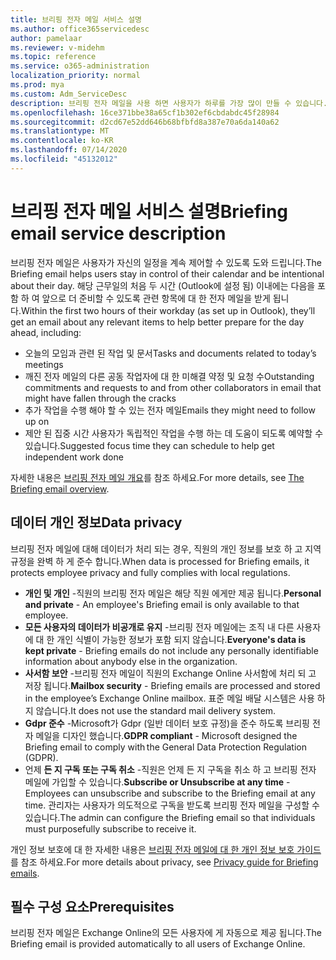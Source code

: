 ```yaml
---
title: 브리핑 전자 메일 서비스 설명
ms.author: office365servicedesc
author: pamelaar
ms.reviewer: v-midehm
ms.topic: reference
ms.service: o365-administration
localization_priority: normal
ms.prod: mya
ms.custom: Adm_ServiceDesc
description: 브리핑 전자 메일을 사용 하면 사용자가 하루를 가장 많이 만들 수 있습니다. 다양 한 요소에서의 기회를 식별 하 고 적시에 미리 알림을 제공 합니다.
ms.openlocfilehash: 16ce371bbe38a65cf1b302ef6cbdabdc45f28984
ms.sourcegitcommit: d2cd67e52dd646b68bfbfd8a387e70a6da140a62
ms.translationtype: MT
ms.contentlocale: ko-KR
ms.lasthandoff: 07/14/2020
ms.locfileid: "45132012"
---
```

# <a name="briefing-email-service-description"></a><span data-ttu-id="d2798-104">브리핑 전자 메일 서비스 설명</span><span class="sxs-lookup"><span data-stu-id="d2798-104">Briefing email service description</span></span>

<span data-ttu-id="d2798-105">브리핑 전자 메일은 사용자가 자신의 일정을 계속 제어할 수 있도록 도와 드립니다.</span><span class="sxs-lookup"><span data-stu-id="d2798-105">The Briefing email helps users stay in control of their calendar and be intentional about their day.</span></span> <span data-ttu-id="d2798-106">해당 근무일의 처음 두 시간 (Outlook에 설정 됨) 이내에는 다음을 포함 하 여 앞으로 더 준비할 수 있도록 관련 항목에 대 한 전자 메일을 받게 됩니다.</span><span class="sxs-lookup"><span data-stu-id="d2798-106">Within the first two hours of their workday (as set up in Outlook), they’ll get an email about any relevant items to help better prepare for the day ahead, including:</span></span>

* <span data-ttu-id="d2798-107">오늘의 모임과 관련 된 작업 및 문서</span><span class="sxs-lookup"><span data-stu-id="d2798-107">Tasks and documents related to today’s meetings</span></span>
* <span data-ttu-id="d2798-108">깨진 전자 메일의 다른 공동 작업자에 대 한 미해결 약정 및 요청 수</span><span class="sxs-lookup"><span data-stu-id="d2798-108">Outstanding commitments and requests to and from other collaborators in email that might have fallen through the cracks</span></span>
* <span data-ttu-id="d2798-109">추가 작업을 수행 해야 할 수 있는 전자 메일</span><span class="sxs-lookup"><span data-stu-id="d2798-109">Emails they might need to follow up on</span></span>
* <span data-ttu-id="d2798-110">제안 된 집중 시간 사용자가 독립적인 작업을 수행 하는 데 도움이 되도록 예약할 수 있습니다.</span><span class="sxs-lookup"><span data-stu-id="d2798-110">Suggested focus time they can schedule to help get independent work done</span></span>

<span data-ttu-id="d2798-111">자세한 내용은 [브리핑 전자 메일 개요](https://docs.microsoft.com/Briefing/be-overview)를 참조 하세요.</span><span class="sxs-lookup"><span data-stu-id="d2798-111">For more details, see [The Briefing email overview](https://docs.microsoft.com/Briefing/be-overview).</span></span>

## <a name="data-privacy"></a><span data-ttu-id="d2798-112">데이터 개인 정보</span><span class="sxs-lookup"><span data-stu-id="d2798-112">Data privacy</span></span>

<span data-ttu-id="d2798-113">브리핑 전자 메일에 대해 데이터가 처리 되는 경우, 직원의 개인 정보를 보호 하 고 지역 규정을 완벽 하 게 준수 합니다.</span><span class="sxs-lookup"><span data-stu-id="d2798-113">When data is processed for Briefing emails, it protects employee privacy and fully complies with local regulations.</span></span>

* <span data-ttu-id="d2798-114">**개인 및 개인** -직원의 브리핑 전자 메일은 해당 직원 에게만 제공 됩니다.</span><span class="sxs-lookup"><span data-stu-id="d2798-114">**Personal and private** - An employee's Briefing email is only available to that employee.</span></span>
* <span data-ttu-id="d2798-115">**모든 사용자의 데이터가 비공개로 유지** -브리핑 전자 메일에는 조직 내 다른 사용자에 대 한 개인 식별이 가능한 정보가 포함 되지 않습니다.</span><span class="sxs-lookup"><span data-stu-id="d2798-115">**Everyone's data is kept private** - Briefing emails do not include any personally identifiable information about anybody else in the organization.</span></span>
* <span data-ttu-id="d2798-116">**사서함 보안** -브리핑 전자 메일이 직원의 Exchange Online 사서함에 처리 되 고 저장 됩니다.</span><span class="sxs-lookup"><span data-stu-id="d2798-116">**Mailbox security** - Briefing emails are processed and stored in the employee’s Exchange Online mailbox.</span></span> <span data-ttu-id="d2798-117">표준 메일 배달 시스템은 사용 하지 않습니다.</span><span class="sxs-lookup"><span data-stu-id="d2798-117">It does not use the standard mail delivery system.</span></span>
* <span data-ttu-id="d2798-118">**Gdpr 준수** -Microsoft가 Gdpr (일반 데이터 보호 규정)을 준수 하도록 브리핑 전자 메일을 디자인 했습니다.</span><span class="sxs-lookup"><span data-stu-id="d2798-118">**GDPR compliant** - Microsoft designed the Briefing email to comply with the General Data Protection Regulation (GDPR).</span></span>
* <span data-ttu-id="d2798-119">언제 **든 지 구독 또는 구독 취소** -직원은 언제 든 지 구독을 취소 하 고 브리핑 전자 메일에 가입할 수 있습니다.</span><span class="sxs-lookup"><span data-stu-id="d2798-119">**Subscribe or Unsubscribe at any time** - Employees can unsubscribe and subscribe to the Briefing email at any time.</span></span> <span data-ttu-id="d2798-120">관리자는 사용자가 의도적으로 구독을 받도록 브리핑 전자 메일을 구성할 수 있습니다.</span><span class="sxs-lookup"><span data-stu-id="d2798-120">The admin can configure the Briefing email so that individuals must purposefully subscribe to receive it.</span></span>

<span data-ttu-id="d2798-121">개인 정보 보호에 대 한 자세한 내용은 [브리핑 전자 메일에 대 한 개인 정보 보호 가이드](https://docs.microsoft.com/Briefing/be-privacy)를 참조 하세요.</span><span class="sxs-lookup"><span data-stu-id="d2798-121">For more details about privacy, see [Privacy guide for Briefing emails](https://docs.microsoft.com/Briefing/be-privacy).</span></span>

## <a name="prerequisites"></a><span data-ttu-id="d2798-122">필수 구성 요소</span><span class="sxs-lookup"><span data-stu-id="d2798-122">Prerequisites</span></span>

<span data-ttu-id="d2798-123">브리핑 전자 메일은 Exchange Online의 모든 사용자에 게 자동으로 제공 됩니다.</span><span class="sxs-lookup"><span data-stu-id="d2798-123">The Briefing email is provided automatically to all users of Exchange Online.</span></span>